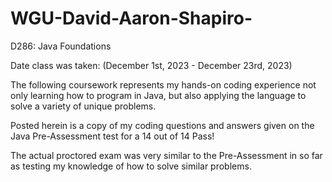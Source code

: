 # WGU-David-Aaron-Shapiro-

D286: Java Foundations

Date class was taken: (December 1st, 2023 - December 23rd, 2023)

The following coursework represents my hands-on coding experience not only learning how to program in Java, but also applying the language to solve a variety of unique problems.

Posted herein is a copy of my coding questions and answers given on the Java Pre-Assessment test for a 14 out of 14 Pass!

The actual proctored exam was very similar to the Pre-Assessment in so far as testing my knowledge of how to solve similar problems.

